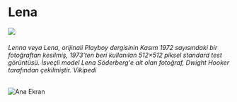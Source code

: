 # Lena
![](https://github.com/NisanurBulut/Lena/blob/master/src/assets/lena.png)

###### Lenna veya Lena, orijinali Playboy dergisinin Kasım 1972 sayısındaki bir fotoğraftan kesilmiş, 1973'ten beri kullanılan 512×512 piksel standard test görüntüsü. İsveçli model Lena Söderberg'e ait olan fotoğraf, Dwight Hooker tarafından çekilmiştir. Vikipedi

![Ana Ekran](https://github.com/NisanurBulut/Lena/blob/master/src/assets/trailer.gif)